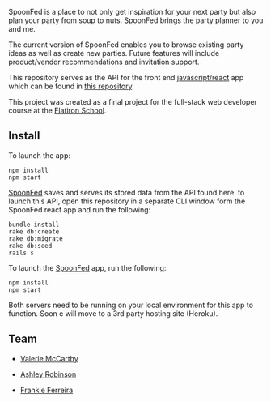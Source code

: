 SpoonFed is a place to not only get inspiration for your next party but also plan your party from soup to nuts. SpoonFed brings the party planner to you and me. 

The current version of SpoonFed enables you to browse existing party ideas as well as create new parties. Future features will include product/vendor recommendations and invitation support.

This repository serves as the API for the front end [javascript/react](https://github.com/facebookincubator/create-react-app) app which can be found in [this repository](https://github.com/ValerieMcCarthy/spoonfed-react).


This project was created as a final project for the full-stack web developer course at the [Flatiron School](https://flatironschool.com/). 

## Install

To launch the app:
```
npm install
npm start

```
[SpoonFed](https://github.com/ValerieMcCarthy/spoonfed-react) saves and serves its stored data from the API found here. to launch this API, open this repository in a separate CLI window form the SpoonFed react app and run the following:
```
bundle install
rake db:create
rake db:migrate
rake db:seed
rails s

```

To launch the [SpoonFed](https://github.com/ValerieMcCarthy/spoonfed-react) app, run the following:
```
npm install
npm start

```

Both servers need to be running on your local environment for this app to function. Soon e will move to a 3rd party hosting site (Heroku). 



## Team

* [Valerie McCarthy](https://github.com/ValerieMcCarthy)

* [Ashley Robinson](https://github.com/howers)

* [Frankie Ferreira](https://github.com/FrankieMFerreira)


